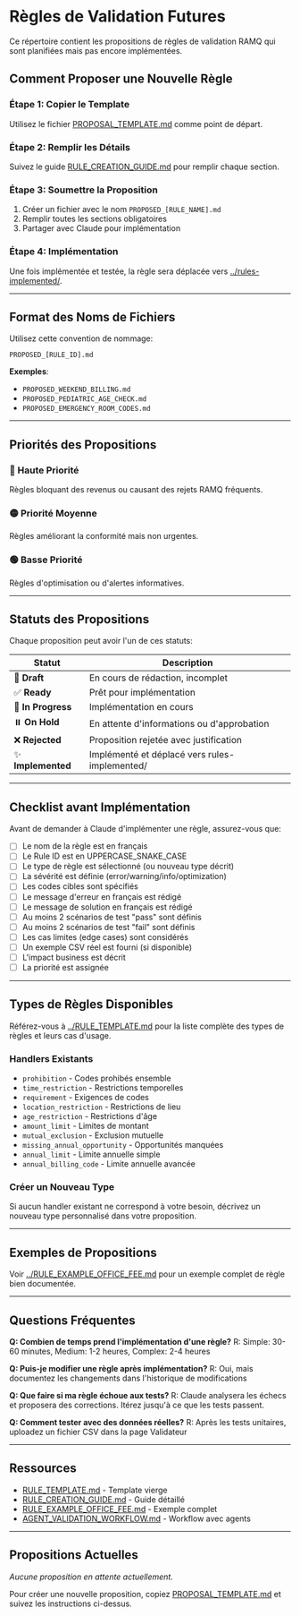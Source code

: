 # Règles de Validation Futures

Ce répertoire contient les propositions de règles de validation RAMQ qui sont planifiées mais pas encore implémentées.

## Comment Proposer une Nouvelle Règle

### Étape 1: Copier le Template
Utilisez le fichier [PROPOSAL_TEMPLATE.md](./PROPOSAL_TEMPLATE.md) comme point de départ.

### Étape 2: Remplir les Détails
Suivez le guide [RULE_CREATION_GUIDE.md](../RULE_CREATION_GUIDE.md) pour remplir chaque section.

### Étape 3: Soumettre la Proposition
1. Créer un fichier avec le nom `PROPOSED_[RULE_NAME].md`
2. Remplir toutes les sections obligatoires
3. Partager avec Claude pour implémentation

### Étape 4: Implémentation
Une fois implémentée et testée, la règle sera déplacée vers [../rules-implemented/](../rules-implemented/).

---

## Format des Noms de Fichiers

Utilisez cette convention de nommage:

```
PROPOSED_[RULE_ID].md
```

**Exemples**:
- `PROPOSED_WEEKEND_BILLING.md`
- `PROPOSED_PEDIATRIC_AGE_CHECK.md`
- `PROPOSED_EMERGENCY_ROOM_CODES.md`

---

## Priorités des Propositions

### 🔴 Haute Priorité
Règles bloquant des revenus ou causant des rejets RAMQ fréquents.

### 🟡 Priorité Moyenne
Règles améliorant la conformité mais non urgentes.

### 🟢 Basse Priorité
Règles d'optimisation ou d'alertes informatives.

---

## Statuts des Propositions

Chaque proposition peut avoir l'un de ces statuts:

| Statut | Description |
|--------|-------------|
| 📝 **Draft** | En cours de rédaction, incomplet |
| ✅ **Ready** | Prêt pour implémentation |
| 🚧 **In Progress** | Implémentation en cours |
| ⏸️ **On Hold** | En attente d'informations ou d'approbation |
| ❌ **Rejected** | Proposition rejetée avec justification |
| ✨ **Implemented** | Implémenté et déplacé vers rules-implemented/ |

---

## Checklist avant Implémentation

Avant de demander à Claude d'implémenter une règle, assurez-vous que:

- [ ] Le nom de la règle est en français
- [ ] Le Rule ID est en UPPERCASE_SNAKE_CASE
- [ ] Le type de règle est sélectionné (ou nouveau type décrit)
- [ ] La sévérité est définie (error/warning/info/optimization)
- [ ] Les codes cibles sont spécifiés
- [ ] Le message d'erreur en français est rédigé
- [ ] Le message de solution en français est rédigé
- [ ] Au moins 2 scénarios de test "pass" sont définis
- [ ] Au moins 2 scénarios de test "fail" sont définis
- [ ] Les cas limites (edge cases) sont considérés
- [ ] Un exemple CSV réel est fourni (si disponible)
- [ ] L'impact business est décrit
- [ ] La priorité est assignée

---

## Types de Règles Disponibles

Référez-vous à [../RULE_TEMPLATE.md](../RULE_TEMPLATE.md) pour la liste complète des types de règles et leurs cas d'usage.

### Handlers Existants
- `prohibition` - Codes prohibés ensemble
- `time_restriction` - Restrictions temporelles
- `requirement` - Exigences de codes
- `location_restriction` - Restrictions de lieu
- `age_restriction` - Restrictions d'âge
- `amount_limit` - Limites de montant
- `mutual_exclusion` - Exclusion mutuelle
- `missing_annual_opportunity` - Opportunités manquées
- `annual_limit` - Limite annuelle simple
- `annual_billing_code` - Limite annuelle avancée

### Créer un Nouveau Type
Si aucun handler existant ne correspond à votre besoin, décrivez un nouveau type personnalisé dans votre proposition.

---

## Exemples de Propositions

Voir [../RULE_EXAMPLE_OFFICE_FEE.md](../RULE_EXAMPLE_OFFICE_FEE.md) pour un exemple complet de règle bien documentée.

---

## Questions Fréquentes

**Q: Combien de temps prend l'implémentation d'une règle?**
R: Simple: 30-60 minutes, Medium: 1-2 heures, Complex: 2-4 heures

**Q: Puis-je modifier une règle après implémentation?**
R: Oui, mais documentez les changements dans l'historique de modifications

**Q: Que faire si ma règle échoue aux tests?**
R: Claude analysera les échecs et proposera des corrections. Itérez jusqu'à ce que les tests passent.

**Q: Comment tester avec des données réelles?**
R: Après les tests unitaires, uploadez un fichier CSV dans la page Validateur

---

## Ressources

- [RULE_TEMPLATE.md](../RULE_TEMPLATE.md) - Template vierge
- [RULE_CREATION_GUIDE.md](../RULE_CREATION_GUIDE.md) - Guide détaillé
- [RULE_EXAMPLE_OFFICE_FEE.md](../RULE_EXAMPLE_OFFICE_FEE.md) - Exemple complet
- [AGENT_VALIDATION_WORKFLOW.md](../AGENT_VALIDATION_WORKFLOW.md) - Workflow avec agents

---

## Propositions Actuelles

_Aucune proposition en attente actuellement._

Pour créer une nouvelle proposition, copiez [PROPOSAL_TEMPLATE.md](./PROPOSAL_TEMPLATE.md) et suivez les instructions ci-dessus.
